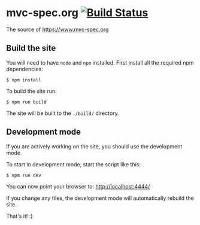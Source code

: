 # mvc-spec.org [![Build Status](https://travis-ci.org/mvc-spec/www.mvc-spec.org.svg?branch=master)](https://travis-ci.org/mvc-spec/www.mvc-spec.org)

The source of https://www.mvc-spec.org

## Build the site

You will need  to have `node` and `npm` installed. First install all
the required npm dependencies:

    $ npm install

To build the site run:

    $ npm run build

The site will be built to the `./build/` directory.

## Development mode

If you are actively working on the site, you should use the development mode.

To start in development mode, start the script like this:

    $ npm run dev

You can now point your browser to: [http://localhost:4444/](http://localhost:4444/)

If you change any files, the development mode will automatically rebuild the site.

That's it! :)
